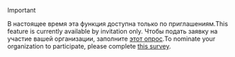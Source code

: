 > [!IMPORTANT]
> <span data-ttu-id="da315-101">В настоящее время эта функция доступна только по приглашениям.</span><span class="sxs-lookup"><span data-stu-id="da315-101">This feature is currently available by invitation only.</span></span> <span data-ttu-id="da315-102">Чтобы подать заявку на участие вашей организации, заполните [этот опрос](https://aka.ms/ax2012upgrade).</span><span class="sxs-lookup"><span data-stu-id="da315-102">To nominate your organization to participate, please complete [this survey](https://aka.ms/ax2012upgrade).</span></span> 
